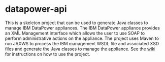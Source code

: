 # datapower-api
This is a skeleton project that can be used to generate Java classes to manage IBM DataPower appliances.  The IBM DataPower appliance provides an XML Management interface which allows the user to use SOAP to perform administrative actions on the appliance.  The project uses Maven to run JAXWS to process the IBM management WSDL file and associated XSD files and generate the Java classes to manage the appliance.  See the [wiki](https://github.com/conorgriffin/datapower-api/wiki "Wiki") for instructions on how to use the project.
